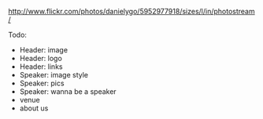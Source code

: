 http://www.flickr.com/photos/danielygo/5952977918/sizes/l/in/photostream/

Todo:
 - Header: image
 - Header: logo
 - Header: links
 - Speaker: image style
 - Speaker: pics
 - Speaker: wanna be a speaker
 - venue
 - about us
